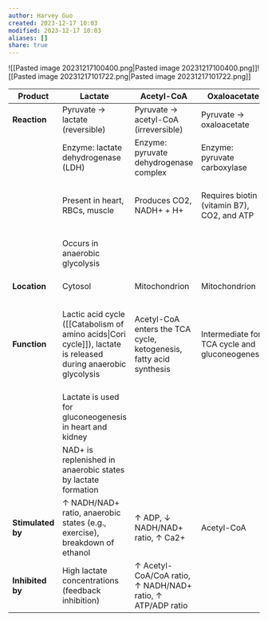 ```yaml
---
author: Harvey Guo
created: 2023-12-17 10:03
modified: 2023-12-17 10:03
aliases: []
share: true
---
```

![[Pasted image 20231217100400.png|Pasted image 20231217100400.png]]![[Pasted image 20231217101722.png|Pasted image 20231217101722.png]]

| **Product**       | **Lactate**                                                                     | **Acetyl-CoA**                                                     | **Oxaloacetate**                               | **Alanine**                                                                                                            |
| ----------------- | ------------------------------------------------------------------------------- | ------------------------------------------------------------------ | ---------------------------------------------- | ---------------------------------------------------------------------------------------------------------------------- |
| **Reaction**      | Pyruvate → lactate (reversible)                                                 | Pyruvate → acetyl-CoA (irreversible)                               | Pyruvate → oxaloacetate                        | Pyruvate → alanine (reversible)                                                                                        |
|                   | Enzyme: lactate dehydrogenase (LDH)                                             | Enzyme: pyruvate dehydrogenase complex                             | Enzyme: pyruvate carboxylase                   | Enzyme: alanine aminotransferase (ALT)                                                                                 |
|                   | Present in heart, RBCs, muscle                                                  | Produces CO2, NADH+ + H+                                           | Requires biotin (vitamin B7), CO2, and ATP     | Requires pyridoxal phosphate (active form of vitamin B6)                                                               |
|                   | Occurs in anaerobic glycolysis                                                  |                                                                    |                                                | Occurs in states of muscle breakdown (catabolism)                                                                      |
| **Location**      | Cytosol                                                                         | Mitochondrion                                                      | Mitochondrion                                  | Cytosol of myocytes                                                                                                    |
| **Function**      | Lactic acid cycle ([[Catabolism of amino acids\|Cori cycle]]), lactate is released during anaerobic glycolysis | Acetyl-CoA enters the TCA cycle, ketogenesis, fatty acid synthesis | Intermediate for TCA cycle and gluconeogenesis | Alanine transports amino groups (from protein degradation) and carbons to the liver for gluconeogenesis (Cahill cycle) |
|                   | Lactate is used for gluconeogenesis in heart and kidney                         |                                                                    |                                                | Liver converts alanine back into pyruvate, urea is a byproduct                                                         |
|                   | NAD+ is replenished in anaerobic states by lactate formation                    |                                                                    |                                                |                                                                                                                        |
| **Stimulated by** | ↑ NADH/NAD+ ratio, anaerobic states (e.g., exercise), breakdown of ethanol      | ↑ ADP, ↓ NADH/NAD+ ratio, ↑ Ca2+                                   | Acetyl-CoA                                     | High protein intake, fasting, cortisol, epinephrine, and glucagon                                                      |
| **Inhibited by**  | High lactate concentrations (feedback inhibition)                               | ↑ Acetyl-CoA/CoA ratio, ↑ NADH/NAD+ ratio, ↑ ATP/ADP ratio         |                                                |                                                                                                                        |
